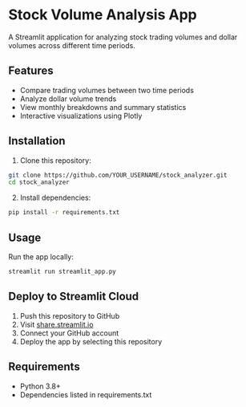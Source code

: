 # Stock Volume Analysis App

A Streamlit application for analyzing stock trading volumes and dollar volumes across different time periods.

## Features

- Compare trading volumes between two time periods
- Analyze dollar volume trends
- View monthly breakdowns and summary statistics
- Interactive visualizations using Plotly

## Installation

1. Clone this repository:
```bash
git clone https://github.com/YOUR_USERNAME/stock_analyzer.git
cd stock_analyzer
```

2. Install dependencies:
```bash
pip install -r requirements.txt
```

## Usage

Run the app locally:
```bash
streamlit run streamlit_app.py
```

## Deploy to Streamlit Cloud

1. Push this repository to GitHub
2. Visit [share.streamlit.io](https://share.streamlit.io)
3. Connect your GitHub account
4. Deploy the app by selecting this repository

## Requirements

- Python 3.8+
- Dependencies listed in requirements.txt
